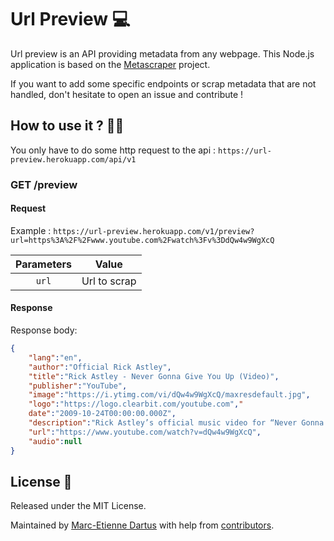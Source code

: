 
# Url Preview 💻

Url preview is an API providing metadata from any webpage. This Node.js application is based on the [Metascraper](https://github.com/microlinkhq/metascraper) project. 

If you want to add some specific endpoints or scrap metadata that are not handled, don't hesitate to open an issue and contribute !

## How to use it ? 👩‍💻

You only have to do some http request to the api : `https://url-preview.herokuapp.com/api/v1`

### GET /preview

#### Request

Example : `https://url-preview.herokuapp.com/v1/preview?url=https%3A%2F%2Fwww.youtube.com%2Fwatch%3Fv%3DdQw4w9WgXcQ`

|  Parameters  |       Value       |
| :----------: | :---------------: |
|     `url`    |    Url to scrap   |

#### Response

Response body:

```json
{
    "lang":"en",
    "author":"Official Rick Astley",
    "title":"Rick Astley - Never Gonna Give You Up (Video)",
    "publisher":"YouTube",
    "image":"https://i.ytimg.com/vi/dQw4w9WgXcQ/maxresdefault.jpg",
    "logo":"https://logo.clearbit.com/youtube.com","
    date":"2009-10-24T00:00:00.000Z",
    "description":"Rick Astley’s official music video for “Never Gonna Give You Up” Listen to Rick Astley: https://RickAstley.lnk.to/_listenYD Subscribe to the official Rick As...",
    "url":"https://www.youtube.com/watch?v=dQw4w9WgXcQ",
    "audio":null
}
```

## License 🧾

Released under the MIT License.

Maintained by [Marc-Etienne Dartus](https://www.linkedin.com/in/marcetiennedartus/) with help from [contributors](https://github.com/medartus/url-preview/graphs/contributors).